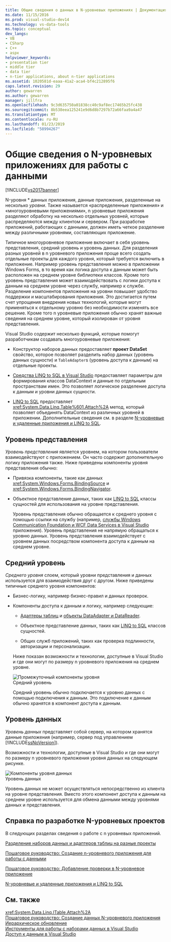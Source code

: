```yaml
---
title: Общие сведения о данных в N-уровневых приложениях | Документация Майкрософт
ms.date: 11/15/2016
ms.prod: visual-studio-dev14
ms.technology: vs-data-tools
ms.topic: conceptual
dev_langs:
- VB
- CSharp
- C++
- aspx
helpviewer_keywords:
- presentation tier
- middle tier
- data tier
- n-tier applications, about n-tier applications
ms.assetid: 1020581d-eaaa-41a2-aca4-bf4c212895f6
caps.latest.revision: 29
author: gewarren
ms.author: gewarren
manager: jillfra
ms.openlocfilehash: 9c3d635750a01838cc40c9af8ec17465b25fc438
ms.sourcegitcommit: 8b538eea125241e9d6d8b7297b72a66faa9a4a47
ms.translationtype: MT
ms.contentlocale: ru-RU
ms.lasthandoff: 01/23/2019
ms.locfileid: "58994267"
---
```

# <a name="n-tier-data-applications-overview"></a>Общие сведения о N-уровневых приложениях для работы с данными
[!INCLUDE[vs2017banner](../includes/vs2017banner.md)]

  
N-уровня * данных приложения, данные приложения, разделенные на несколько *уровни*. Также называется «распределенные приложения» и «многоуровневыми приложениями», n уровневые приложения разделяют обработку на несколько отдельных уровней, которые распределяются между клиентом и сервером. При разработке приложений, работающих с данными, должен иметь четкое разделение между различными уровнями, составляющих приложение.  
  
 Типичное многоуровневое приложение включает в себя уровень представления, средний уровень и уровень данных. Для разделения разных уровней в n уровневого приложения проще всего создать отдельные проекты для каждого уровня, который требуется включить в приложение. Например уровень представления можно в приложении Windows Forms, в то время как логика доступа к данным может быть расположен на среднем уровне библиотеки классов. Кроме того уровень представления может взаимодействовать с логики доступа к данным на среднем уровне через службу, например к службе. Разделение компонентов приложения на уровни повышает удобство поддержки и масштабирования приложения. Это достигается путем счет упрощения внедрения новых технологий, которые могут применяться к отдельному уровню без необходимости изменять все решение. Кроме того n уровневые приложения обычно хранят важные сведения на среднем уровне, который изолирован от уровня представления.  
  
 Visual Studio содержит несколько функций, которые помогут разработчикам создавать многоуровневые приложения:  
  
-   Конструктор наборов данных предоставляет **проект DataSet** свойство, которое позволяет разделить набор данных (уровень данных сущности) и `TableAdapter`s (уровень доступа к данным) на отдельные проекты.  
  
-   [Средства LINQ to SQL в Visual Studio](../data-tools/linq-to-sql-tools-in-visual-studio2.md) предоставляет параметры для формирования классов DataContext и данные по отдельным пространствам имен. Это позволяет логическое разделение доступа к данным и уровни данных сущности.  
  
-   [LINQ to SQL](http://msdn.microsoft.com/library/73d13345-eece-471a-af40-4cc7a2f11655) предоставляет <xref:System.Data.Linq.Table%601.Attach%2A> метод, который позволяет объединять DataContext из различных уровней в приложении. Дополнительные сведения см. в разделе [N-уровневые и удаленные приложения и LINQ to SQL](http://msdn.microsoft.com/library/854a1cdd-53cb-45f5-83ca-63962a9b3598).  
  
## <a name="presentation-tier"></a>Уровень представления  
 *Уровень представления* является уровнем, на котором пользователи взаимодействуют с приложением. Он часто содержит дополнительную логику приложения также. Ниже приведены компоненты уровня представления обычно:  
  
- Привязка компоненты, такие как данных <xref:System.Windows.Forms.BindingSource> и <xref:System.Windows.Forms.BindingNavigator>.  
  
- Объектное представление данных, таких как [LINQ to SQL](http://msdn.microsoft.com/library/73d13345-eece-471a-af40-4cc7a2f11655) классы сущностей для использования на уровне представления.  
  
  Уровень представления обычно обращается к среднего уровня с помощью ссылки на службу (например, [службы Windows Communication Foundation и WCF Data Services в Visual Studio](../data-tools/windows-communication-foundation-services-and-wcf-data-services-in-visual-studio.md) приложения). Уровень представления не напрямую обращаться к уровню данных. Уровень представления взаимодействует с уровнем данных посредством компонента доступа к данным на среднем уровне.  
  
## <a name="middle-tier"></a>Средний уровень  
 *Среднего уровня* слоем, который уровни представления и данных используется для взаимодействия друг с другом. Ниже приведены типичные среднего уровня компонентов:  
  
- Бизнес-логику, например бизнес-правил и данных проверок.  
  
- Компоненты доступа к данным и логику, например следующие:  
  
  -   [Адаптеры таблиц](http://msdn.microsoft.com/library/09416de9-134c-4dc7-8262-6c8d81e3f364) и [объекты DataAdapter и DataReader](http://msdn.microsoft.com/library/cc952ca2-ec19-46ab-9189-15174b52cb74).  
  
  -   Объектное представление данных, таких как [LINQ to SQL](http://msdn.microsoft.com/library/73d13345-eece-471a-af40-4cc7a2f11655) классов сущностей.  
  
  -   Общих служб приложений, таких как проверка подлинности, авторизации и персонализации.  
  
  Ниже показан возможности и технологии, доступные в Visual Studio и где они могут по размеру n уровневого приложения на среднем уровне.  
  
  ![Промежуточный компоненты уровня](../data-tools/media/ntiermid.png "NtierMid")  
  Средний уровень  
  
  Средний уровень обычно подключается к уровню данных с помощью подключения к данным. Это подключение к данным обычно хранятся в компонент доступа к данным.  
  
## <a name="data-tier"></a>Уровень данных  
 *Уровень данных* представляет собой сервер, на котором хранятся данные приложения (например, сервер под управлением [!INCLUDE[ssNoVersion](../includes/ssnoversion-md.md)]).  
  
 Возможности и технологии, доступные в Visual Studio и где они могут по размеру n уровневого приложения уровня данных на следующем рисунке.  
  
 ![Компоненты уровня данных](../data-tools/media/ntierdatatier.png "ntierdatatier")  
Уровень данных  
  
 Уровень данных не может осуществляться непосредственно из клиента на уровне представления. Вместо этого компонент доступа к данным на среднем уровне используется для обмена данными между уровнями данных и представления.  
  
## <a name="help-for-n-tier-development"></a>Справка по разработке N-уровневых проектов  
 В следующих разделах сведения о работе с n уровневых приложений.  
  
 [Разделение наборов данных и адаптеров таблиц на разные проекты](../data-tools/separate-datasets-and-tableadapters-into-different-projects.md)  
  
 [Пошаговое руководство: Создание n-уровневого приложения для работы с данными](../data-tools/walkthrough-creating-an-n-tier-data-application.md)  
  
 [Пошаговое руководство: Добавление проверки в N-уровневое приложение](http://msdn.microsoft.com/library/b35d072c-31f0-49ba-a225-69177592c265)  
  
 [N-уровневые и удаленные приложения и LINQ to SQL](http://msdn.microsoft.com/library/854a1cdd-53cb-45f5-83ca-63962a9b3598)  
  
## <a name="see-also"></a>См. также  
 <xref:System.Data.Linq.ITable.Attach%2A>   
 [Пошаговое руководство: Создание данных N-уровневого приложения](../data-tools/walkthrough-creating-an-n-tier-data-application.md)   
 [Иерархическое обновление](../data-tools/hierarchical-update.md)   
 [Инструменты для работы с наборами данных в Visual Studio](../data-tools/dataset-tools-in-visual-studio.md)   
 [Доступ к данным в Visual Studio](../data-tools/accessing-data-in-visual-studio.md)
